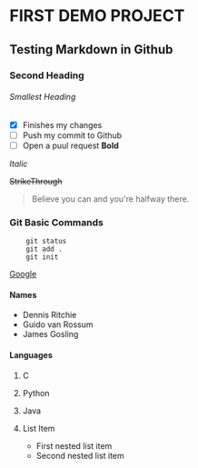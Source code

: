# FIRST DEMO PROJECT 

## Testing Markdown in Github
### Second Heading 

###### Smallest Heading 



- [x] Finishes my changes
- [ ] Push my commit to Github
- [ ] Open a puul request 
**Bold**

_Italic_

~~StrikeThrough~~
>Believe you can and you're halfway there.
### Git Basic Commands
```
    git status
    git add .
    git init
```
[Google](google.com)

#### Names
- Dennis Ritchie 
- Guido van Rossum
- James Gosling


#### Languages
1. C
2. Python
3. Java

1. List Item
   - First nested list item
   - Second nested list item
  
